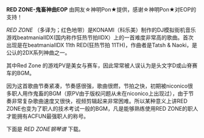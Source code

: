 

**RED ZONE-鬼畜神曲EOP** 由网友☆神明Pon★提供，感谢☆神明Pon★对EOP的支持！

_RED ZONE_
（多译为；红色地带）是KONAMI（科乐美）制作的DJ模拟街机音乐游戏beatmaniaIIDX(国内称作狂热节拍IIDX）上的一首难度非常高的歌曲。首次出现是在beatmaniaIIDX
11th RED(狂热节拍 11TH)，作曲者是Tatsh & Naoki，是公认的2DX系列神曲之一。

其中Red Zone 的游戏PV是美女与赛车，因此常常被人误认为是头文字D或山脊赛车的BGM。

因为这首歌曲节奏紧凑，节奏感很强，歌曲很燃，节拍之快，初期被niconico很多职人用作鬼畜的BGM（原PV由于版权问题从未在niconico上出现过），由于节奏非常复杂歌曲速度又很快，视频剪辑起来非常困难。所以某种意义上讲RED
ZONE也变为了职人的技术考试一般的BGM，凡是能够熟练使用RED ZONE的职人才能拥有ACFUN最强职人的称号。

下面是 _RED ZONE钢琴谱_ 下载。

